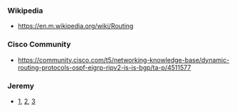 ### Wikipedia
- https://en.m.wikipedia.org/wiki/Routing

### Cisco Community
- https://community.cisco.com/t5/networking-knowledge-base/dynamic-routing-protocols-ospf-eigrp-ripv2-is-is-bgp/ta-p/4511577

### Jeremy
- [1](https://www.youtube.com/watch?v=aHwAm8GYbn8), [2](https://www.youtube.com/watch?v=YCv4-_sMvYE), [3](https://www.youtube.com/watch?v=xSTgb8JLkvs)
